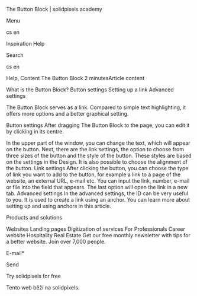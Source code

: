 <p>The Button Block | solidpixels academy</p>
<p>Menu</p>
<p>cs en</p>
<p>Inspiration Help</p>
<p>Search</p>
<p>cs en</p>
<p>Help, Content
The Button Block
2 minutesArticle content</p>
<p>What is the Button Block?
Button settings
Setting up a link
Advanced settings</p>
<p>The Button Block serves as a link. Compared to simple text highlighting, it offers more options and a better graphical setting.</p>
<p>Button settings
After dragging The Button Block to the page, you can edit it by clicking in its centre.</p>
<p>In the upper part of the window, you can change the text, which will appear on the button. Next, there are the link settings, the option to choose from three sizes of the button and the style of the button. These styles are based on the settings in the Design. It is also possible to choose the alignment of the button.
Link settings
After clicking the button, you can choose the type of link you want to add to the button, for example a link to a page of the website, an external URL, e-mail etc. You can input the link, number, e-mail or file into the field that appears.
The last option will open the link in a new tab.
Advanced settings
In the advanced settings, the ID can be very useful to you. It is used to create a link using an anchor. You can learn more about setting up and using anchors in this article.</p>
<p>Products and solutions</p>
<p>Websites
Landing pages
Digitization of services
For Professionals
 Career website
Hospitality
Real Estate
 Get our free monthly newsletter with tips for a better website. Join over 7,000 people.</p>
<p>E-mail*</p>
<p>Send</p>
<p>Try solidpixels for free</p>
<p>Tento web běží na solidpixels.</p>